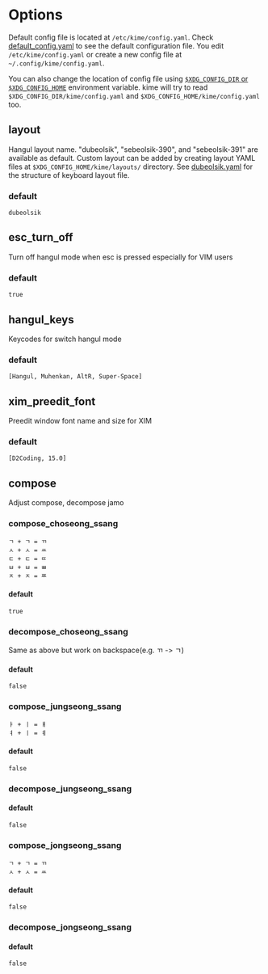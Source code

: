 # Options
Default config file is located at `/etc/kime/config.yaml`. Check
[default_config.yaml](default_config.yaml) to see the default configuration
file. You edit `/etc/kime/config.yaml` or create a new config file at
`~/.config/kime/config.yaml`.

You can also change the location of config file using [`$XDG_CONFIG_DIR` or
`$XDG_CONFIG_HOME`][xdg] environment variable. kime will try to read
`$XDG_CONFIG_DIR/kime/config.yaml` and `$XDG_CONFIG_HOME/kime/config.yaml` too.

[xdg]: https://specifications.freedesktop.org/basedir-spec/basedir-spec-latest.html#introduction

## layout

Hangul layout name. "dubeolsik", "sebeolsik-390", and "sebeolsik-391" are
available as default. Custom layout can be added by creating layout YAML files
at `$XDG_CONFIG_HOME/kime/layouts/` directory. See [dubeolsik.yaml] for the
structure of keyboard layout file.

[dubeolsik.yaml]: engine/core/data/dubeolsik.yaml

### default

`dubeolsik`

## esc_turn_off

Turn off hangul mode when esc is pressed especially for VIM users

### default

`true`

## hangul_keys

Keycodes for switch hangul mode

### default

`[Hangul, Muhenkan, AltR, Super-Space]`

## xim_preedit_font

Preedit window font name and size for XIM

### default

`[D2Coding, 15.0]`

## compose

Adjust compose, decompose jamo

### compose_choseong_ssang

```
ㄱ + ㄱ = ㄲ
ㅅ + ㅅ = ㅆ
ㄷ + ㄷ = ㄸ
ㅂ + ㅂ = ㅃ
ㅈ + ㅈ = ㅉ
```

#### default

`true`

### decompose_choseong_ssang

Same as above but work on backspace(e.g. ㄲ -> ㄱ)

#### default

`false`

### compose_jungseong_ssang

```
ㅑ + ㅣ = ㅒ
ㅕ + ㅣ = ㅖ
```

#### default

`false`


### decompose_jungseong_ssang

#### default

`false`

### compose_jongseong_ssang

```
ㄱ + ㄱ = ㄲ
ㅅ + ㅅ = ㅆ
```

#### default

`false`

### decompose_jongseong_ssang

#### default

`false`
